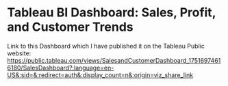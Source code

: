 # Tableau BI Dashboard: Sales, Profit, and Customer Trends

Link to this Dashboard which I have published it on the Tableau Public website:
https://public.tableau.com/views/SalesandCustomerDashboard_17516974616180/SalesDashboard?:language=en-US&:sid=&:redirect=auth&:display_count=n&:origin=viz_share_link
